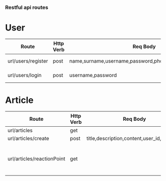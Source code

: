 ### Restful api routes

# User

| Route              | Http Verb | Req Body                                                | Description           |
| ------------------ | --------- | ------------------------------------------------------- | --------------------- |
| url/users/register | post      | name,surname,username,password,phoneNumber,email,gender | Register User         |
| url/users/login    | post      | username,password                                       | Login User turn Token |

# Article

| Route                      | Http Verb | Req Body                                   | Description                                                  |
| -------------------------- | --------- | ------------------------------------------ | ------------------------------------------------------------ |
| url/articles               | get       |                                            | Get All                                                      |
| url/articles/create        | post      | title,description,content,user_id,hashtags | Create Article                                               |
| url/articles/reactionPoint | get       |                                            | Get All Article with User Sort By ReactionPoint and CreateAt |
